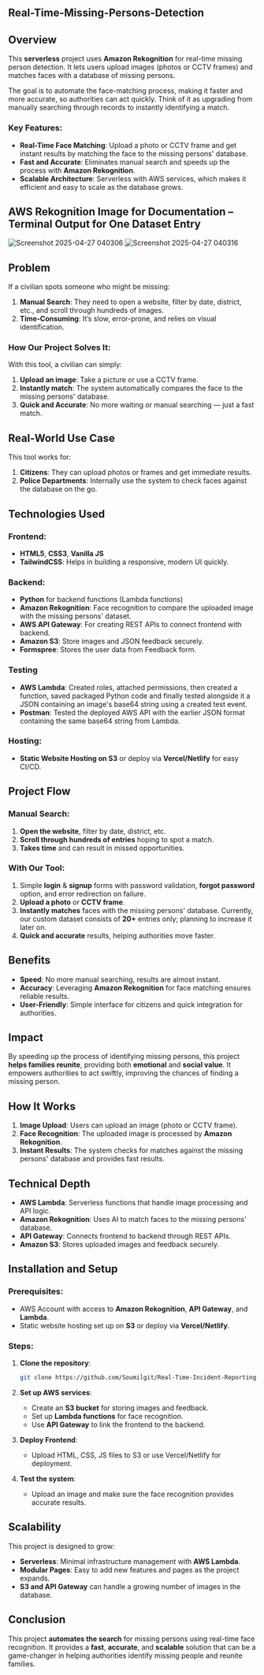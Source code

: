 ## Real-Time-Missing-Persons-Detection

## Overview

This **serverless** project uses **Amazon Rekognition** for real-time missing person detection. It lets users upload images (photos or CCTV frames) and matches faces with a database of missing persons. 

The goal is to automate the face-matching process, making it faster and more accurate, so authorities can act quickly. Think of it as upgrading from manually searching through records to instantly identifying a match.

### Key Features:
- **Real-Time Face Matching**: Upload a photo or CCTV frame and get instant results by matching the face to the missing persons' database.
- **Fast and Accurate**: Eliminates manual search and speeds up the process with **Amazon Rekognition**.
- **Scalable Architecture**: Serverless with AWS services, which makes it efficient and easy to scale as the database grows.

## AWS Rekognition Image for Documentation – Terminal Output for One Dataset Entry
![Screenshot 2025-04-27 040306](https://github.com/user-attachments/assets/d508e68a-a547-4a82-93c1-15e9cb816296)
![Screenshot 2025-04-27 040316](https://github.com/user-attachments/assets/68fbaa4e-c3b0-4b02-a894-7898b0239f6d)


## Problem

If a civilian spots someone who might be missing:
1. **Manual Search**: They need to open a website, filter by date, district, etc., and scroll through hundreds of images.
2. **Time-Consuming**: It’s slow, error-prone, and relies on visual identification.

### How Our Project Solves It:
With this tool, a civilian can simply:
1. **Upload an image**: Take a picture or use a CCTV frame.
2. **Instantly match**: The system automatically compares the face to the missing persons' database.
3. **Quick and Accurate**: No more waiting or manual searching — just a fast match.

## Real-World Use Case

This tool works for:
1. **Citizens**: They can upload photos or frames and get immediate results.
2. **Police Departments**: Internally use the system to check faces against the database on the go.

## Technologies Used

### Frontend:
- **HTML5**, **CSS3**, **Vanilla JS**
- **TailwindCSS**: Helps in building a responsive, modern UI quickly.

### Backend:
- **Python** for backend functions (Lambda functions)
- **Amazon Rekognition**: Face recognition to compare the uploaded image with the missing persons' dataset.
- **AWS API Gateway**: For creating REST APIs to connect frontend with backend.
- **Amazon S3**: Store images and JSON feedback securely.
- **Formspree**: Stores the user data from Feedback form.

### Testing 
- **AWS Lambda**: Created roles, attached permissions, then created a function, saved packaged Python code and finally tested alongside it a JSON containing an image's base64 string using a created test event.
- **Postman**: Tested the deployed AWS API with the earlier JSON format containing the same base64 string from Lambda.

### Hosting:
- **Static Website Hosting on S3** or deploy via **Vercel/Netlify** for easy CI/CD.

## Project Flow

### Manual Search:
1. **Open the website**, filter by date, district, etc.
2. **Scroll through hundreds of entries** hoping to spot a match.
3. **Takes time** and can result in missed opportunities.

### With Our Tool:
1. Simple **login** & **signup** forms with password validation, **forgot password** option, and error redirection on failure.
2. **Upload a photo** or **CCTV frame**.
3. **Instantly matches** faces with the missing persons' database. Currently, our custom dataset consists of **20+** entries only; planning to increase it later on. 
4. **Quick and accurate** results, helping authorities move faster.

## Benefits

- **Speed**: No more manual searching, results are almost instant.
- **Accuracy**: Leveraging **Amazon Rekognition** for face matching ensures reliable results.
- **User-Friendly**: Simple interface for citizens and quick integration for authorities.

## Impact

By speeding up the process of identifying missing persons, this project **helps families reunite**, providing both **emotional** and **social value**. It empowers authorities to act swiftly, improving the chances of finding a missing person.

## How It Works

1. **Image Upload**: Users can upload an image (photo or CCTV frame).
2. **Face Recognition**: The uploaded image is processed by **Amazon Rekognition**.
3. **Instant Results**: The system checks for matches against the missing persons' database and provides fast results.

## Technical Depth

- **AWS Lambda**: Serverless functions that handle image processing and API logic.
- **Amazon Rekognition**: Uses AI to match faces to the missing persons' database.
- **API Gateway**: Connects frontend to backend through REST APIs.
- **Amazon S3**: Stores uploaded images and feedback securely.

## Installation and Setup

### Prerequisites:
- AWS Account with access to **Amazon Rekognition**, **API Gateway**, and **Lambda**.
- Static website hosting set up on **S3** or deploy via **Vercel/Netlify**.

### Steps:
1. **Clone the repository**:
    ```bash
    git clone https://github.com/Soumilgit/Real-Time-Incident-Reporting-and-Analysis-with-Face-Recognition.git
    ```

2. **Set up AWS services**:
   - Create an **S3 bucket** for storing images and feedback.
   - Set up **Lambda functions** for face recognition.
   - Use **API Gateway** to link the frontend to the backend.

3. **Deploy Frontend**:
   - Upload HTML, CSS, JS files to S3 or use Vercel/Netlify for deployment.

4. **Test the system**:
   - Upload an image and make sure the face recognition provides accurate results.

## Scalability

This project is designed to grow:
- **Serverless**: Minimal infrastructure management with **AWS Lambda**.
- **Modular Pages**: Easy to add new features and pages as the project expands.
- **S3 and API Gateway** can handle a growing number of images in the database.

## Conclusion

This project **automates the search** for missing persons using real-time face recognition. It provides a **fast**, **accurate**, and **scalable** solution that can be a game-changer in helping authorities identify missing people and reunite families.
